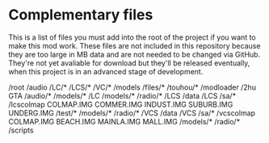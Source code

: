 # Complementary files
This is a list of files you must add into the root of the project if you want to make this mod work. These files are not included in this repository because they are too large in MB data and are not needed to be changed via GitHub. They're not yet avaliable for download but they'll be released eventually, when this project is in an advanced stage of development.

/root
    /audio
        /LC/*
        /LCS/*
        /VC/*
    /models
        /files/*
        /touhou/*
    /modloader
        /2hu GTA
            /audio/*
            /models/*
        /LC
            /models/*
            /radio/*
        /LCS
            /data
                /LCS
                    /sa/*
                    /lcscolmap
                        COLMAP.IMG
                    COMMER.IMG
                    INDUST.IMG
                    SUBURB.IMG
                    UNDERG.IMG
                /test/*
            /models/*
            /radio/*
        /VCS
            /data
                /VCS
                    /sa/*
                    /vcscolmap
                        COLMAP.IMG
                    BEACH.IMG
                    MAINLA.IMG
                    MALL.IMG
            /models/*
            /radio/*
        /scripts

